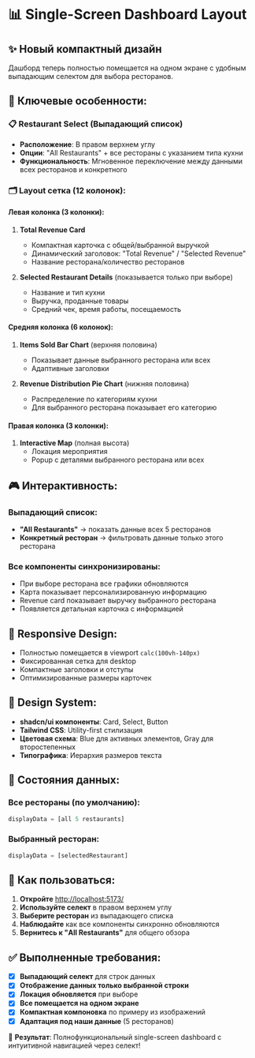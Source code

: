 # 📊 Single-Screen Dashboard Layout

## ✨ Новый компактный дизайн

Дашборд теперь полностью помещается на одном экране с удобным выпадающим селектом для выбора ресторанов.

## 🎯 Ключевые особенности:

### 📋 Restaurant Select (Выпадающий список)
- **Расположение**: В правом верхнем углу
- **Опции**: "All Restaurants" + все рестораны с указанием типа кухни
- **Функциональность**: Мгновенное переключение между данными всех ресторанов и конкретного

### 🗂️ Layout сетка (12 колонок):

#### Левая колонка (3 колонки):
1. **Total Revenue Card** 
   - Компактная карточка с общей/выбранной выручкой
   - Динамический заголовок: "Total Revenue" / "Selected Revenue"
   - Название ресторана/количество ресторанов

2. **Selected Restaurant Details** (показывается только при выборе)
   - Название и тип кухни
   - Выручка, проданные товары
   - Средний чек, время работы, посещаемость

#### Средняя колонка (6 колонок):
1. **Items Sold Bar Chart** (верхняя половина)
   - Показывает данные выбранного ресторана или всех
   - Адаптивные заголовки

2. **Revenue Distribution Pie Chart** (нижняя половина) 
   - Распределение по категориям кухни
   - Для выбранного ресторана показывает его категорию

#### Правая колонка (3 колонки):
1. **Interactive Map** (полная высота)
   - Локация мероприятия
   - Popup с деталями выбранного ресторана или всех

## 🎮 Интерактивность:

### Выпадающий список:
- **"All Restaurants"** → показать данные всех 5 ресторанов
- **Конкретный ресторан** → фильтровать данные только этого ресторана

### Все компоненты синхронизированы:
- При выборе ресторана все графики обновляются
- Карта показывает персонализированную информацию
- Revenue card показывает выручку выбранного ресторана
- Появляется детальная карточка с информацией

## 📱 Responsive Design:
- Полностью помещается в viewport `calc(100vh-140px)`
- Фиксированная сетка для desktop
- Компактные заголовки и отступы
- Оптимизированные размеры карточек

## 🎨 Design System:
- **shadcn/ui компоненты**: Card, Select, Button
- **Tailwind CSS**: Utility-first стилизация
- **Цветовая схема**: Blue для активных элементов, Gray для второстепенных
- **Типографика**: Иерархия размеров текста

## 🔄 Состояния данных:

### Все рестораны (по умолчанию):
```typescript
displayData = [all 5 restaurants]
```

### Выбранный ресторан:
```typescript
displayData = [selectedRestaurant]
```

## 🚀 Как пользоваться:

1. **Откройте** [http://localhost:5173/](http://localhost:5173/)
2. **Используйте селект** в правом верхнем углу
3. **Выберите ресторан** из выпадающего списка
4. **Наблюдайте** как все компоненты синхронно обновляются
5. **Вернитесь к "All Restaurants"** для общего обзора

## ✅ Выполненные требования:

- [x] **Выпадающий селект** для строк данных
- [x] **Отображение данных только выбранной строки** 
- [x] **Локация обновляется** при выборе
- [x] **Все помещается на одном экране**
- [x] **Компактная компоновка** по примеру из изображений
- [x] **Адаптация под наши данные** (5 ресторанов)

🎯 **Результат**: Полнофункциональный single-screen dashboard с интуитивной навигацией через селект!
